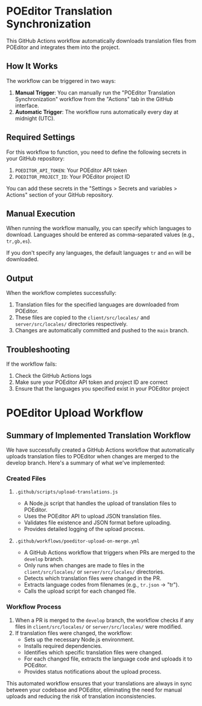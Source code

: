 # POEditor Translation Synchronization

This GitHub Actions workflow automatically downloads translation files from POEditor and integrates them into the project.

## How It Works

The workflow can be triggered in two ways:

1. **Manual Trigger**: You can manually run the "POEditor Translation Synchronization" workflow from the "Actions" tab in the GitHub interface.
2. **Automatic Trigger**: The workflow runs automatically every day at midnight (UTC).

## Required Settings

For this workflow to function, you need to define the following secrets in your GitHub repository:

1. `POEDITOR_API_TOKEN`: Your POEditor API token
2. `POEDITOR_PROJECT_ID`: Your POEditor project ID

You can add these secrets in the "Settings > Secrets and variables > Actions" section of your GitHub repository.

## Manual Execution

When running the workflow manually, you can specify which languages to download. Languages should be entered as comma-separated values (e.g., `tr,gb,es`).

If you don't specify any languages, the default languages `tr` and `en` will be downloaded.

## Output

When the workflow completes successfully:

1. Translation files for the specified languages are downloaded from POEditor.
2. These files are copied to the `client/src/locales/` and `server/src/locales/` directories respectively.
3. Changes are automatically committed and pushed to the `main` branch.

## Troubleshooting

If the workflow fails:

1. Check the GitHub Actions logs
2. Make sure your POEditor API token and project ID are correct
3. Ensure that the languages you specified exist in your POEditor project

# POEditor Upload Workflow

## Summary of Implemented Translation Workflow

We have successfully created a GitHub Actions workflow that automatically uploads translation files to POEditor when changes are merged to the develop branch. Here's a summary of what we've implemented:
### Created Files

1.  `.github/scripts/upload-translations.js`
    *   A Node.js script that handles the upload of translation files to POEditor.
    *   Uses the POEditor API to upload JSON translation files.
    *   Validates file existence and JSON format before uploading.
    *   Provides detailed logging of the upload process.

2.  `.github/workflows/poeditor-upload-on-merge.yml`
    *   A GitHub Actions workflow that triggers when PRs are merged to the `develop` branch.
    *   Only runs when changes are made to files in the `client/src/locales/` or `server/src/locales/` directories.
    *   Detects which translation files were changed in the PR.
    *   Extracts language codes from filenames (e.g., `tr.json` → "tr").
    *   Calls the upload script for each changed file.

### Workflow Process

1.  When a PR is merged to the `develop` branch, the workflow checks if any files in `client/src/locales/` or `server/src/locales/` were modified.
2.  If translation files were changed, the workflow:
    *   Sets up the necessary Node.js environment.
    *   Installs required dependencies.
    *   Identifies which specific translation files were changed.
    *   For each changed file, extracts the language code and uploads it to POEditor.
    *   Provides status notifications about the upload process.

This automated workflow ensures that your translations are always in sync between your codebase and POEditor, eliminating the need for manual uploads and reducing the risk of translation inconsistencies.
